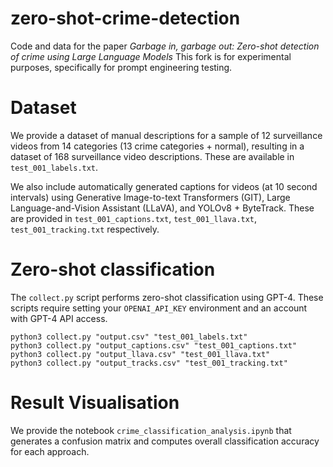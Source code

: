 # zero-shot-crime-detection
Code and data for the paper _Garbage in, garbage out: Zero-shot detection of crime using Large Language Models_
This fork is for experimental purposes, specifically for prompt engineering testing. 

# Dataset

We provide a dataset of manual descriptions for a sample of 12 surveillance videos from 14 categories (13 crime categories + normal), resulting in a dataset of 168 surveillance video descriptions. These are available in `test_001_labels.txt`.

We also include automatically generated captions for videos (at 10 second intervals) using Generative Image-to-text Transformers (GIT), Large Language-and-Vision Assistant (LLaVA), and YOLOv8 + ByteTrack. These are provided in  `test_001_captions.txt`, `test_001_llava.txt`, `test_001_tracking.txt` respectively.

# Zero-shot classification

The `collect.py` script performs zero-shot classification using GPT-4. These scripts require setting your `OPENAI_API_KEY` environment and an account with GPT-4 API access.

``` 
python3 collect.py "output.csv" "test_001_labels.txt"
python3 collect.py "output_captions.csv" "test_001_captions.txt"
python3 collect.py "output_llava.csv" "test_001_llava.txt"
python3 collect.py "output_tracks.csv" "test_001_tracking.txt"
```

# Result Visualisation

We provide the notebook `crime_classification_analysis.ipynb` that generates a confusion matrix and computes overall classification accuracy for each approach.
